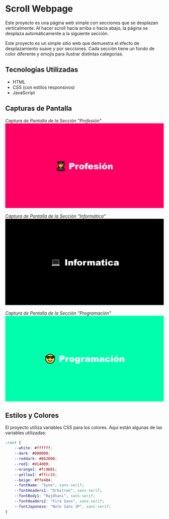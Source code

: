 # Scroll Webpage

Este proyecto es una página web simple con secciones que se desplazan verticalmente. Al hacer scroll hacia arriba o hacia abajo, la página se desplaza automáticamente a la siguiente sección.


Este proyecto es un simple sitio web que demuestra el efecto de desplazamiento suave y por secciones. Cada sección tiene un fondo de color diferente y emojis para ilustrar distintas categorías.

## Tecnologías Utilizadas

- HTML
- CSS (con estilos responsivos)
- JavaScript

## Capturas de Pantalla

*Captura de Pantalla de la Sección "Profesión"*
![Profesión](https://github.com/DannyCrisostomo/Scroll-page/blob/1b357224dfa783e11c466bb94617affb674c9cae/Scroll.png)

*Captura de Pantalla de la Sección "Informática"*
![Informática](https://github.com/DannyCrisostomo/Scroll-page/blob/1b357224dfa783e11c466bb94617affb674c9cae/Scroll2.png)

*Captura de Pantalla de la Sección "Programación"*
![Programación](https://github.com/DannyCrisostomo/Scroll-page/blob/1b357224dfa783e11c466bb94617affb674c9cae/Scroll3.png)


## Estilos y Colores

El proyecto utiliza variables CSS para los colores. Aquí están algunas de las variables utilizadas:

```css
:root {
    --white: #ffffff;
    --dark: #000000;
    --reddark: #862600;
    --red1: #d14009;
    --orange1: #fc9601;
    --yellow1: #ffcc33;
    --beige: #ffe484;
    --fontName: "Syne", sans-serif;
    --fontHeaders1: "Orbitron", sans-serif;
    --fontBody1: "Rajdhani", sans-serif;
    --fontHeaders2: "Fira Sans", sans-serif;
    --fontJapanese: "Noto Sans JP", sans-serif;
}
